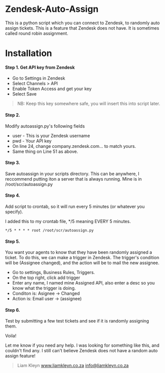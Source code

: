 # Zendesk-Auto-Assign
This is a python script which you can connect to Zendesk, to randomly auto assign tickets. This is a feature that Zendesk does not have. It is sometimes called round robin assignment.


# Installation

#### Step 1. Get API key from Zendesk
- Go to Settings in Zendesk
- Select Channels > API
- Enable Token Access and get your key
- Select Save

> NB: Keep this key somewhere safe, you will insert this into script later.

#### Step 2.

Modify autoassign.py's following fields

- user - This is your Zendesk username
- pwd - Your API key
 - On line 24, change company.zendesk.com... to match yours.
 - Same thing on Line 51 as above.

 #### Step 3. 
 
 Save autoassign in your scripts directory. This can be anywhere, I reccommend putting iton a server that is always running. Mine is in /root/scr/autoassign.py
 
 #### Step 4. 
 
 Add script to crontab, so it will run every 5 minutes (or whatever you specify).
 
 I added this to my crontab file, */5 meaning EVERY 5 minutes.
 
 ```
 */5 * * * * root /root/scr/autoassign.py
 ```
 
 #### Step 5.
 
 You want your agents to know that they have been randomly assigned a ticket. To do this, we can make a trigger in Zendesk. The trigger's condition will be (Assignee changed), and the action will be to mail the new assignee.
 
 - Go to settings, Business Rules, Triggers.
 - On the top right, click add trigger
 - Enter any name, I named mine Assigned API, also enter a desc so you know what the trigger is doing.
 - Conditon is: Asignee -> Changed
 - Action is: Email user -> (assignee)
 
 
#### Step 6. 

Test by submitting a few test tickets and see if it is randomly assigning them.

Voila!

Let me know if you need any help. I was looking for something like this, and couldn't find any. I still can't believe Zendesk does not have a random auto assign feature!


>Liam Kleyn
>www.liamkleyn.co.za
>info@liamkleyn.co.za
 



  
